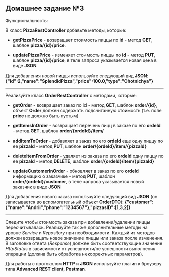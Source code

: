 ## Домашнее задание №3

Функциональность:

В класс __PizzaRestController__ добавьте методы, которые:

- __getPizzaPrice__ - возвращает стоимость пиццы по __id__ - метод __GET__, шаблон __pizza/{id}/price__.

- __updatePizzaPrice__ - изменяет стоимость пиццы по __id__ - метод __PUT__, шаблон __pizza/{id}/price__, в теле запроса указывается новая цена в виде __JSON__

Для добавления новой пиццы используйте следующий вид __JSON__:
__{"id":2,"name":"SplendidPizza","price":100.0,"type":"Ohotnichya"}__

-------------------------------------------------------------------------------------

Реализуйте класс __OrderRestController__ с методами, которые:

- __getOrder__ - возвращает заказ по id - метод __GET__, шаблон __order/{id}__, объект __Order__ должен содержать подсчитанную стоимость (т.е. поле __price__ не должно быть пустым)

- __getItemsInOrder__ - возвращает перечень пицц в заказе по его __ordeId__ - метод __GET__, шаблон __order/{ordeId}/item/__

- __addItemToOrder__ - добавляет в заказ по его __ordeId__ еще одну пиццу по ee __pizzaId__ - метод __PUT__, шаблон __order/{ordeId}/item/{pizzaId}__

- __deleteItemFromOrder__ - удаляет из заказа по его __ordeId__ одну пиццу по ee __pizzaId__ - метод __DELETE__, шаблон __order/{ordeId}/item/{pizzaId}__

- __updateCustomerInOrder__ - обновляет в заказ по его __ordeId__ информацию о заказчике - метод __PUT__, шаблон __order/{ordeId}/customer__, в теле запроса указывается новый заказчик в виде __JSON__

Для добавления нового заказа используйте следующий вид __JSON__ (он записывается во вспомогательный объект __OrderDTO__):
__{"customer":{"name":"Andrii","phone":"1234567"},"pizzasID":[1,3,2]}__

-------------------------------------------------------------------------------------

Следите чтобы стоимость заказа при добавлении/удалении пиццы пересчитывалась.
Реализуйте так же дополнительные методы на уровне _Service_ и _Repository_ при необходимости.
Каждый из методов должен возвращать новое значение пиццы или заказа после изменения. 
В заголовке ответа (_Response_) должен быть соответствующие значение _HttpStatus_ в зависимости от успешности/не успешности выполнения операции (должна быть обработка некорректных параметров).

Для работы с протоколом __HTTP__ и __JSON__ используйте плагин к броузеру типа __Advanced REST client__, __Postman__.
